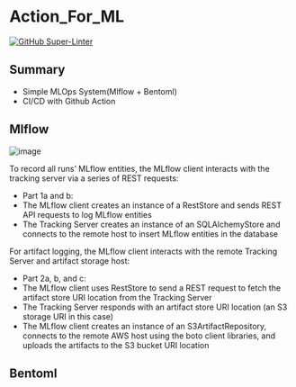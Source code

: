# Action_For_ML

[![GitHub Super-Linter](https://github.com/pyy0715/action_for_ml/workflows/Lint%20Code%20Base/badge.svg)](https://github.com/marketplace/actions/super-linter)

## Summary

- Simple MLOps System(Mlflow + Bentoml)
- CI/CD with Github Action

## Mlflow

![image](https://www.mlflow.org/docs/latest/_images/scenario_4.png)

To record all runs’ MLflow entities, the MLflow client interacts with the tracking server via a series of REST requests:

- Part 1a and b:
- The MLflow client creates an instance of a RestStore and sends REST API requests to log MLflow entities
- The Tracking Server creates an instance of an SQLAlchemyStore and connects to the remote host to insert MLflow entities in the database

For artifact logging, the MLflow client interacts with the remote Tracking Server and artifact storage host:

- Part 2a, b, and c:
- The MLflow client uses RestStore to send a REST request to fetch the artifact store URI location from the Tracking Server
- The Tracking Server responds with an artifact store URI location (an S3 storage URI in this case)
- The MLflow client creates an instance of an S3ArtifactRepository, connects to the remote AWS host using the boto client libraries, and uploads the artifacts to the S3 bucket URI location

## Bentoml
